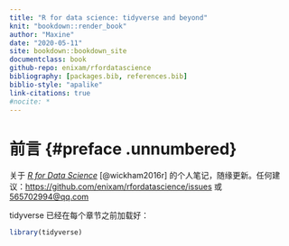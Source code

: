 ```yaml
---
title: "R for data science: tidyverse and beyond"
knit: "bookdown::render_book"
author: "Maxine"
date: "2020-05-11"
site: bookdown::bookdown_site
documentclass: book
github-repo: enixam/rfordatascience
bibliography: [packages.bib, references.bib]
biblio-style: "apalike"
link-citations: true
#nocite: * 
---
```



# 前言 {#preface .unnumbered}  

关于 [*R for Data Science*](https://r4ds.had.co.nz/index.html) [@wickham2016r] 的个人笔记，随缘更新。任何建议：https://github.com/enixam/rfordatascience/issues 或 565702994@qq.com  

tidyverse 已经在每个章节之前加载好： 


```r
library(tidyverse)
```

